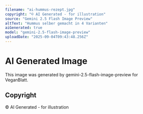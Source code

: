 ```yaml
---
filename: "ai-hummus-rezept.jpg"
copyright: "© AI Generated - for illustration"
source: "Gemini 2.5 Flash Image Preview"
altText: "Hummus selber gemacht in 4 Varianten"
aiGenerated: true
model: "gemini-2.5-flash-image-preview"
uploadDate: "2025-09-04T09:43:48.256Z"
---
```


# AI Generated Image

This image was generated by gemini-2.5-flash-image-preview for VeganBlatt.

## Copyright
© AI Generated - for illustration
